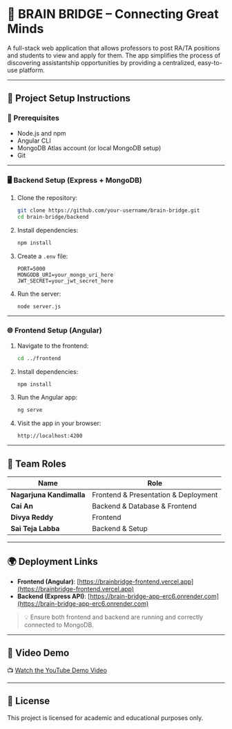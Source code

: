 
# 🧠 BRAIN BRIDGE – Connecting Great Minds

A full-stack web application that allows professors to post RA/TA positions and students to view and apply for them. The app simplifies the process of discovering assistantship opportunities by providing a centralized, easy-to-use platform.

---

## 🚀 Project Setup Instructions

### 🔧 Prerequisites
- Node.js and npm
- Angular CLI
- MongoDB Atlas account (or local MongoDB setup)
- Git

---

### 🖥️ Backend Setup (Express + MongoDB)

1. Clone the repository:
   ```bash
   git clone https://github.com/your-username/brain-bridge.git
   cd brain-bridge/backend
   ```

2. Install dependencies:
   ```bash
   npm install
   ```

3. Create a `.env` file:
   ```env
   PORT=5000
   MONGODB_URI=your_mongo_uri_here
   JWT_SECRET=your_jwt_secret_here
   ```

4. Run the server:
   ```bash
   node server.js
   ```

---

### 🌐 Frontend Setup (Angular)

1. Navigate to the frontend:
   ```bash
   cd ../frontend
   ```

2. Install dependencies:
   ```bash
   npm install
   ```

3. Run the Angular app:
   ```bash
   ng serve
   ```

4. Visit the app in your browser:
   ```
   http://localhost:4200
   ```

---

## 👥 Team Roles

| Name                 | Role                  | 
|----------------------|------------------------|
| **Nagarjuna Kandimalla** | Frontend & Presentation & Deployment | 
| **Cai An**           | Backend & Database & Frontend    | 
| **Divya Reddy**      | Frontend       | 
| **Sai Teja Labba**   | Backend & Setup     | 
---

## 🌍 Deployment Links

- **Frontend (Angular)**: [https://brainbridge-frontend.vercel.app](https://brainbridge-frontend.vercel.app)  
- **Backend (Express API)**: [https://brain-bridge-app-erc6.onrender.com](https://brain-bridge-app-erc6.onrender.com)

> 💡 Ensure both frontend and backend are running and correctly connected to MongoDB.

---

## 🎥 Video Demo

📺 [Watch the YouTube Demo Video](https://www.youtube.com/watch?v=rOrzKnptCFE)

---

## 📄 License

This project is licensed for academic and educational purposes only.
